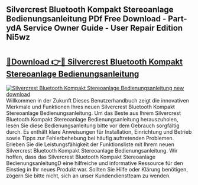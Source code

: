 ## Silvercrest Bluetooth Kompakt Stereoanlage Bedienungsanleitung PDf Free Download - Part-ydA Service Owner Guide - User Repair Edition Ni5wz

# <h2><a href="http://df0zrkb.blite.top/?on=Silvercrest+Bluetooth+Kompakt+Stereoanlage+Bedienungsanleitung">🔗Download 👉🔴 Silvercrest Bluetooth Kompakt Stereoanlage Bedienungsanleitung</a></h2>

[![Silvercrest Bluetooth Kompakt Stereoanlage Bedienungsanleitung new download](https://i.imgur.com/lujVjoI.png)](http://df0zrkb.blite.top/?on=Silvercrest+Bluetooth+Kompakt+Stereoanlage+Bedienungsanleitung)
Willkommen in der Zukunft Dieses Benutzerhandbuch zeigt die innovativen Merkmale und Funktionen Ihres neuen Silvercrest Bluetooth Kompakt Stereoanlage Bedienungsanleitung. Um das Beste aus Ihrem Silvercrest Bluetooth Kompakt Stereoanlage Bedienungsanleitung herauszuholen, lesen Sie diese Bedienungsanleitung bitte vor dem Gebrauch sorgfältig durch. Es enthält klare Anweisungen für Installation, Einrichtung und Betrieb sowie Tipps zur Fehlerbehebung bei häufig auftretenden Problemen. Erleben Sie die Leistungsfähigkeit der Funktionsliste mit Ihrem neuen Silvercrest Bluetooth Kompakt Stereoanlage Bedienungsanleitung. Wir hoffen, dass das Silvercrest Bluetooth Kompakt Stereoanlage BedienungsanleitungD eine hilfreiche und informative Ressource für den Einstieg in Ihr neues Produkt war. Sollten Sie Hilfe oder Klärung benötigen, zögern Sie bitte nicht, sich an unser Kundendienstteam zu wenden.
